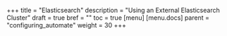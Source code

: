 +++
title = "Elasticsearch"
description = "Using an External Elasticsearch Cluster"
draft = true
bref = ""
toc = true
[menu]
  [menu.docs]
    parent = "configuring_automate"
    weight = 30
+++
